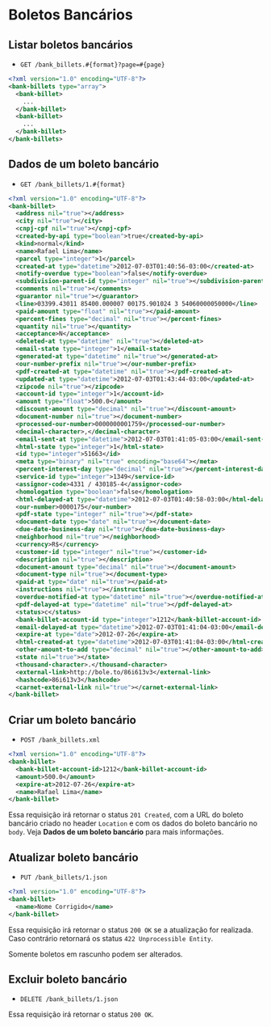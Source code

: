 Boletos Bancários
========

Listar boletos bancários
------------

* `GET /bank_billets.#{format}?page=#{page}`

```xml
<?xml version="1.0" encoding="UTF-8"?>
<bank-billets type="array">
  <bank-billet>
    ...
  </bank-billet>
  <bank-billet>
    ...
  </bank-billet>
</bank-billets>
```

Dados de um boleto bancário
-----------

* `GET /bank_billets/1.#{format}`

```xml
<?xml version="1.0" encoding="UTF-8"?>
<bank-billet>
  <address nil="true"></address>
  <city nil="true"></city>
  <cnpj-cpf nil="true"></cnpj-cpf>
  <created-by-api type="boolean">true</created-by-api>
  <kind>normal</kind>
  <name>Rafael Lima</name>
  <parcel type="integer">1</parcel>
  <created-at type="datetime">2012-07-03T01:40:56-03:00</created-at>
  <notify-overdue type="boolean">false</notify-overdue>
  <subdivision-parent-id type="integer" nil="true"></subdivision-parent-id>
  <comments nil="true"></comments>
  <guarantor nil="true"></guarantor>
  <line>03399.43011 85400.000007 00175.901024 3 54060000050000</line>
  <paid-amount type="float" nil="true"></paid-amount>
  <percent-fines type="decimal" nil="true"></percent-fines>
  <quantity nil="true"></quantity>
  <acceptance>N</acceptance>
  <deleted-at type="datetime" nil="true"></deleted-at>
  <email-state type="integer">1</email-state>
  <generated-at type="datetime" nil="true"></generated-at>
  <our-number-prefix nil="true"></our-number-prefix>
  <pdf-created-at type="datetime" nil="true"></pdf-created-at>
  <updated-at type="datetime">2012-07-03T01:43:44-03:00</updated-at>
  <zipcode nil="true"></zipcode>
  <account-id type="integer">1</account-id>
  <amount type="float">500.0</amount>
  <discount-amount type="decimal" nil="true"></discount-amount>
  <document-number nil="true"></document-number>
  <processed-our-number>0000000001759</processed-our-number>
  <decimal-character>,</decimal-character>
  <email-sent-at type="datetime">2012-07-03T01:41:05-03:00</email-sent-at>
  <html-state type="integer">1</html-state>
  <id type="integer">51663</id>
  <meta type="binary" nil="true" encoding="base64"></meta>
  <percent-interest-day type="decimal" nil="true"></percent-interest-day>
  <service-id type="integer">1349</service-id>
  <assignor-code>4331 / 430185-4</assignor-code>
  <homologation type="boolean">false</homologation>
  <html-delayed-at type="datetime">2012-07-03T01:40:58-03:00</html-delayed-at>
  <our-number>0000175</our-number>
  <pdf-state type="integer" nil="true"></pdf-state>
  <document-date type="date" nil="true"></document-date>
  <due-date-business-day nil="true"></due-date-business-day>
  <neighborhood nil="true"></neighborhood>
  <currency>R$</currency>
  <customer-id type="integer" nil="true"></customer-id>
  <description nil="true"></description>
  <document-amount type="decimal" nil="true"></document-amount>
  <document-type nil="true"></document-type>
  <paid-at type="date" nil="true"></paid-at>
  <instructions nil="true"></instructions>
  <overdue-notified-at type="datetime" nil="true"></overdue-notified-at>
  <pdf-delayed-at type="datetime" nil="true"></pdf-delayed-at>
  <status>c</status>
  <bank-billet-account-id type="integer">1212</bank-billet-account-id>
  <email-delayed-at type="datetime">2012-07-03T01:41:04-03:00</email-delayed-at>
  <expire-at type="date">2012-07-26</expire-at>
  <html-created-at type="datetime">2012-07-03T01:41:04-03:00</html-created-at>
  <other-amount-to-add type="decimal" nil="true"></other-amount-to-add>
  <state nil="true"></state>
  <thousand-character>.</thousand-character>
  <external-link>http://bole.to/86i613v3</external-link>
  <hashcode>86i613v3</hashcode>
  <carnet-external-link nil="true"></carnet-external-link>
</bank-billet>
```

Criar um boleto bancário
--------------

* `POST /bank_billets.xml`

```xml
<?xml version="1.0" encoding="UTF-8"?>
<bank-billet>
  <bank-billet-account-id>1212</bank-billet-account-id>
  <amount>500.0</amount>
  <expire-at>2012-07-26</expire-at>
  <name>Rafael Lima</name>  
</bank-billet>
```

Essa requisição irá retornar o status `201 Created`, com a URL do boleto bancário criado no header `Location` e com os dados do boleto bancário no `body`. Veja **Dados de um boleto bancário** para mais informações.

Atualizar boleto bancário
---------------

* `PUT /bank_billets/1.json`

```xml
<?xml version="1.0" encoding="UTF-8"?>
<bank-billet>
  <name>Nome Corrigido</name>  
</bank-billet>
```

Essa requisição irá retornar o status `200 OK` se a atualização for realizada. Caso contrário retornará os status `422 Unprocessible Entity`.

Somente boletos em rascunho podem ser alterados.

Excluir boleto bancário
-------------

* `DELETE /bank_billets/1.json`

Essa requisição irá retornar o status `200 OK`.
